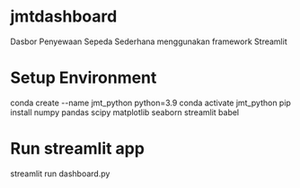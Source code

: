 # jmtdashboard
Dasbor Penyewaan Sepeda Sederhana menggunakan framework Streamlit

# Setup Environment
conda create --name jmt_python python=3.9
conda activate jmt_python
pip install numpy pandas scipy matplotlib seaborn streamlit babel

# Run streamlit app
streamlit run dashboard.py
